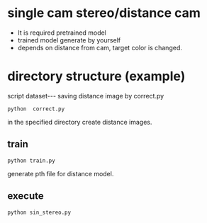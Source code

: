 # single cam stereo/distance cam
- It is required pretrained model
- trained model generate by yourself
- depends on distance from cam, target color is changed.

# directory structure (example)
script
dataset--- saving distance image by correct.py

```
python  correct.py
```
in the specified directory create distance images.

## train

```
python train.py

```
generate pth file for distance model.


## execute


```
python sin_stereo.py

```


